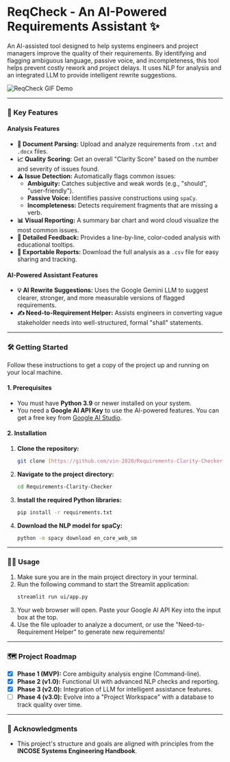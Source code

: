 # ReqCheck - An AI-Powered Requirements Assistant ✨

An AI-assisted tool designed to help systems engineers and project managers improve the quality of their requirements. By identifying and flagging ambiguous language, passive voice, and incompleteness, this tool helps prevent costly rework and project delays. It uses NLP for analysis and an integrated LLM to provide intelligent rewrite suggestions.

![ReqCheck GIF Demo]()

---

### 🚀 Key Features

#### Analysis Features
* **📄 Document Parsing:** Upload and analyze requirements from `.txt` and `.docx` files.
* **📈 Quality Scoring:** Get an overall "Clarity Score" based on the number and severity of issues found.
* **⚠️ Issue Detection:** Automatically flags common issues:
    * **Ambiguity:** Catches subjective and weak words (e.g., "should", "user-friendly").
    * **Passive Voice:** Identifies passive constructions using `spaCy`.
    * **Incompleteness:** Detects requirement fragments that are missing a verb.
* **📊 Visual Reporting:** A summary bar chart and word cloud visualize the most common issues.
* **📝 Detailed Feedback:** Provides a line-by-line, color-coded analysis with educational tooltips.
* **💾 Exportable Reports:** Download the full analysis as a `.csv` file for easy sharing and tracking.

#### AI-Powered Assistant Features
* **💡 AI Rewrite Suggestions:** Uses the Google Gemini LLM to suggest clearer, stronger, and more measurable versions of flagged requirements.
* **✍️ Need-to-Requirement Helper:** Assists engineers in converting vague stakeholder needs into well-structured, formal "shall" statements.

---

### 🛠️ Getting Started

Follow these instructions to get a copy of the project up and running on your local machine.

#### **1. Prerequisites**

* You must have **Python 3.9** or newer installed on your system.
* You need a **Google AI API Key** to use the AI-powered features. You can get a free key from [Google AI Studio](https://aistudio.google.com/).

#### **2. Installation**

1.  **Clone the repository:**
    ```bash
    git clone [https://github.com/vin-2020/Requirements-Clarity-Checker.git](https://github.com/vin-2020/Requirements-Clarity-Checker.git)
    ```

2.  **Navigate to the project directory:**
    ```bash
    cd Requirements-Clarity-Checker
    ```

3.  **Install the required Python libraries:**
    ```bash
    pip install -r requirements.txt
    ```

4.  **Download the NLP model for spaCy:**
    ```bash
    python -m spacy download en_core_web_sm
    ```

---

### 🏃‍♀️ Usage

1.  Make sure you are in the main project directory in your terminal.
2.  Run the following command to start the Streamlit application:
    ```bash
    streamlit run ui/app.py
    ```
3.  Your web browser will open. Paste your Google AI API Key into the input box at the top.
4.  Use the file uploader to analyze a document, or use the "Need-to-Requirement Helper" to generate new requirements!

---

### 🗺️ Project Roadmap

* [x] **Phase 1 (MVP):** Core ambiguity analysis engine (Command-line).
* [x] **Phase 2 (v1.0):** Functional UI with advanced NLP checks and reporting.
* [x] **Phase 3 (v2.0):** Integration of LLM for intelligent assistance features.
* [ ] **Phase 4 (v3.0):** Evolve into a "Project Workspace" with a database to track quality over time.

---

### 🙏 Acknowledgments
* This project's structure and goals are aligned with principles from the **INCOSE Systems Engineering Handbook**.
